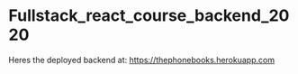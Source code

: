 # Fullstack_react_course_backend_2020

Heres the deployed backend at: https://thephonebooks.herokuapp.com